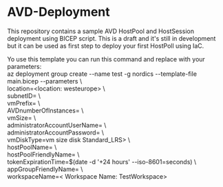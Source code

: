 # AVD-Deployment

This repository contains a sample AVD HostPool and HostSession deployment using BICEP script.
This is a draft and it's still in development but it can be used as first step to deploy your first HostPoll using IaC.

Yo use this template you can run this command and replace with your parameters:  
az deployment group create --name test -g nordics --template-file main.bicep  --parameters \\  
      location=<location: westeurope> \\  
      subnetID=<subnet ID that you can copy from the Azure Portal> \\  
      vmPrefix=<vm prefix> \\  
      AVDnumberOfInstances=<this is an integer and it is the number of the host session you want create> \\  
      vmSize=<vm size SKU: Standard_DS2_v2> \\  
      administratorAccountUserName=<local username> \\  
      administratorAccountPassword=<Password for the local user> \\  
      vmDiskType=vm size disk Standard_LRS> \\  
      hostPoolName=<host pool name> \\  
      hostPoolFriendlyName=<host pool friendly name> \\  
      tokenExpirationTime=$(date -d '+24 hours' --iso-8601=seconds) \\  
      appGroupFriendlyName=<Application Group name: AppGroup-DAG> \\  
      workspaceName=< Workspace Name: TestWorkspace>
  